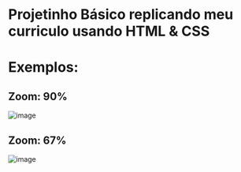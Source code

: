 # Projetinho Básico replicando meu curriculo usando HTML & CSS

<h1> Exemplos: </h1>

<h2> Zoom: 90% </h2>

![image](https://github.com/Winn4K/curriculo/assets/58668609/8f2854f1-9376-416f-9f8b-2626e6bda569)

<h2> Zoom: 67% </h2>

![image](https://github.com/Winn4K/curriculo/assets/58668609/d46d7ce6-6112-41d4-ac29-7bf5975f7d60)


